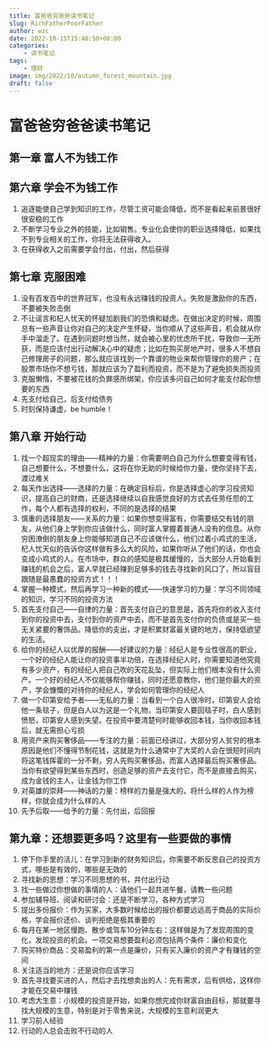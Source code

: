 ```yaml
---
title: 富爸爸穷爸爸读书笔记
slug: RichFatherPoorFather
author: wzc
date: 2022-10-15T15:48:50+08:00
categories: 
    - 读书笔记
tags: 
    - 理财
image: img/2022/10/autumn_forest_mountain.jpg
draft: false
---
```


# 富爸爸穷爸爸读书笔记

## 第一章 富人不为钱工作

## 第六章 学会不为钱工作

1. 追逐能使自己学到知识的工作，尽管工资可能会降低，而不是看起来前景很好很安稳的工作
2. 不断学习专业之外的技能，比如销售。专业化会使你的职业选择降低，如果找不到专业相关的工作，你将无法获得收入。
3. 在获得收入之前需要学会付出，付出，然后获得

## 第七章 克服困难

1. 没有百发百中的世界冠军，也没有永远赚钱的投资人。失败是激励你的东西，不要被失败击倒
2. 不让谣言和杞人忧天的怀疑加剧我们的恐惧和疑虑。在做出决定的时候，周围总有一些声音让你对自己的决定产生怀疑，当你顺从了这些声音，机会就从你手中溜走了。在遇到问题时想当然，就会被心里的忧虑所干扰，导致你一无所获，而是应该付出行动解决心中的疑虑；比如在购买房地产时，很多人不想自己修理房子的问题，那么就应该找到一个靠谱的物业来帮你管理你的房产；在股票市场你不想亏钱，那就应该为了盈利而投资，而不是为了避免损失而投资
3. 克服懒惰，不要被花钱的负罪感所绑架，你应该多问自己如何才能支付起你想要的东西
4. 先支付给自己，后支付给债务
5. 时刻保持谦虚，be humble！

## 第八章 开始行动

1. 找一个超现实的理由——精神的力量：你需要明白自己为什么想要变得有钱，自己想要什么，不想要什么，这将在你无助的时候给你力量，使你坚持下去，渡过难关
2. 每天作出选择——选择的力量：在确定目标后，你是选择虚心的学习投资知识，提高自己的财商，还是选择继续以自我感觉良好的方式去任劳任怨的工作，每个人都有选择的权利，不同的是选择的结果
3. 慎重的选择朋友——关系的力量：如果你想变得富有，你需要结交有钱的朋友，从他们身上学到你应该做什么，同时富人掌握着普通人没有的信息。从你穷困潦倒的朋友身上你能够知道自己不应该做什么，他们过着小鸡式的生活，杞人忧天似的告诉你这样做有多么大的风险，如果你听从了他们的话，你也会变成小鸡式的人。在市场中，群众的感知是极其缓慢的，当大部分人开始看到赚钱的机会之后，富人早就已经赚到足够多的钱去寻找新的风口了，所以盲目跟随是最愚蠢的投资方式！！！
4. 掌握一种模式，然后再学习一种新的模式——快速学习的力量：学习不同领域的知识，学习不同的投资方法
5. 首先支付自己——自律的力量：首先支付自己的意思是，首先将你的收入支付到你的投资中去，支付到你的资产中去，而不是首先支付你的负债或是买一些无关紧要的奢饰品。降低你的支出，才是积累财富最关键的地方，保持低欲望的生活。
6. 给你的经纪人以优厚的报酬——好建议的力量：经纪人是专业性很高的职业，一个好的经纪人能让你的投资事半功倍，在选择经纪人时，你需要知道他究竟有多少资产，有的经纪人把自己吹的天花乱坠，但实际上他们根本没有什么资产。一个好的经纪人不仅能够帮你赚钱，同时还愿意教你，他们是你最大的资产，学会慷慨的对待你的经纪人，学会如何管理你的经纪人
7. 做一个印第安给予者——无私的力量：当看到一个白人很冷时，印第安人会给他一条毯子，但是白人以为这是一个礼物，当印第安人要回毯子时，白人感到愤怒，印第安人感到失望。在投资中要清楚何时能够收回本钱，当你收回本钱后，就无需担心亏损
8. 用资产来购买奢侈品——专注的力量：前面已经讲过，大部分穷人贫穷的根本原因是他们不懂得节制花钱，这就是为什么通常中了大奖的人会在很短时间内将这笔钱挥霍的一分不剩，穷人先购买奢侈品，而富人选择最后购买奢侈品。当你有欲望得到某些东西时，创造足够的资产去支付它，而不是直接去购买，成为金钱的主人，让金钱为你工作
9. 对英雄的崇拜——神话的力量：榜样的力量是强大的，将什么样的人作为榜样，你就会成为什么样的人
10. 先予后取——给予的力量：先付出，后回报

## 第九章：还想要更多吗？这里有一些要做的事情

1. 停下你手里的活儿：在学习到新的财务知识后，你需要不断反思自己的投资方式，哪些是有效的，哪些是无效的
2. 寻找新的思想：学习不同思想的书，并付出行动
3. 找一些做过你想做的事情的人：请他们一起共进午餐，请教一些问题
4. 参加辅导班、阅读和研讨会：还是不断学习，各种方式学习
5. 提出多份报价：作为买家，大多数时候给出的报价都要远远高于商品的实际价格，学会报价还价、谈判拒绝是极其重要的
6. 每月在某一地区慢跑、散步或驾车10分钟左右：这样做是为了发现周围的变化，发现投资的机会。一项交易想要盈利必须包括两个条件：廉价和变化
7. 购买特价商品：交易盈利的第一点是廉价，只有买入廉价的资产才有赚钱的空间
8. 关注适当的地方：还是说你应该学习
9. 首先寻找要买进的人，然后才去找想卖出的人：先有需求，后有供给，这样你才能在交易中赚钱
10. 考虑大生意：小规模的投资是开始，如果你想完成你财富自由目标，那就要寻找大规模的生意，特别是对于零售来说，大规模的生意利润更大
11. 学习前人经验
12. 行动的人总会击败不行动的人
